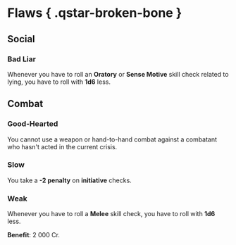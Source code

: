 # Flaws ![](){ .qstar-broken-bone }

## Social

### Bad Liar

Whenever you have to roll an **Oratory** or **Sense Motive** skill check related
to lying, you have to roll with **1d6** less.

## Combat

### Good-Hearted

You cannot use a weapon or hand-to-hand combat against a combatant who hasn't
acted in the current crisis.

### Slow

You take a **-2 penalty** on **initiative** checks.

### Weak

Whenever you have to roll a **Melee** skill check, you have to roll with **1d6**
less.

**Benefit**: 2 000 Cr.
